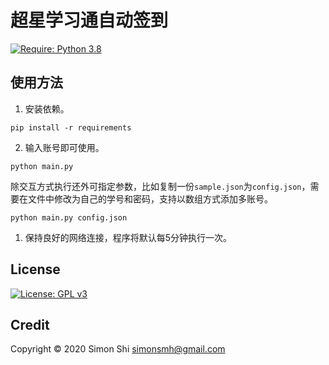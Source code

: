 # 超星学习通自动签到
[![Require: Python 3.8](https://img.shields.io/badge/Python-3.8-blue)](https://www.python.org/)

## 使用方法
1. 安装依赖。
```shell
pip install -r requirements
```
2. 输入账号即可使用。
```shell
python main.py
```
除交互方式执行还外可指定参数，比如复制一份`sample.json`为`config.json`，需要在文件中修改为自己的学号和密码，支持以数组方式添加多账号。
```shell
python main.py config.json
```
1. 保持良好的网络连接，程序将默认每5分钟执行一次。

## License

[![License: GPL v3](https://img.shields.io/badge/License-GPL%20v3-blue)](https://www.gnu.org/licenses/gpl-3.0)

## Credit

Copyright © 2020 Simon Shi <simonsmh@gmail.com>
